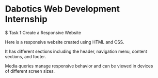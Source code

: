 # Dabotics Web Development Internship

$ Task 1 Create a Responsive Website

Here is a responsive website created using HTML and CSS.

It has different sections including the header, navigation menu, content sections, and footer.

Media queries manage responsive behavior and can be viewed in devices of different screen sizes.
